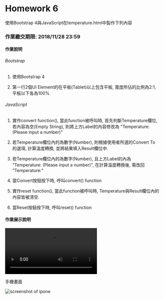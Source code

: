# Homework 6

使用Bootstrap 4與JavaScript在temperature.html中製作下列內容

### 作業繳交期限: 2018/11/28 23:59

#### 作業說明

###### Bootstrap

1) 使用Bootstrap 4

2) 第一行2個UI Element的在平板(Tablet)以上包含平板, 寬度所佔的比例為2:1, 平板以下各為100%

###### JavaScript

1) 實作convert function(), 當此function被呼叫時, 首先判斷Temperature欄位, 若內容為空(Empty String), 則將上方Label的內容修改為 "Temperature: (Please input a number)"

2) 若Temperature欄位內的為數字(Number), 則根據使用者所選的Convert To的選項, 計算溫度轉換, 並將結果填入Result欄位中.

3) 若Temperature欄位內的為數字(Number), 且上方Label的內為 "Temperature: (Please input a number)", 在計算溫度轉換後, 需改回 "Temperature:"

4) 當Convert按鈕按下時, 呼叫convert() function

5) 實作reset function(), 當此function被呼叫時, Temperature與Result欄位內的內容皆被清空.

6) 當Reset按鈕按下時, 呼叫reset() function

#### 作業展示說明

![Example Video](http://mselab.iecs.fcu.edu.tw:60080/root/HW-6/raw/master/screenshots/temperature.mp4)


手機畫面

![screenshot of ipone](http://mselab.iecs.fcu.edu.tw:60080/root/HW-6/raw/master/screenshots/temperature-mobile.png)